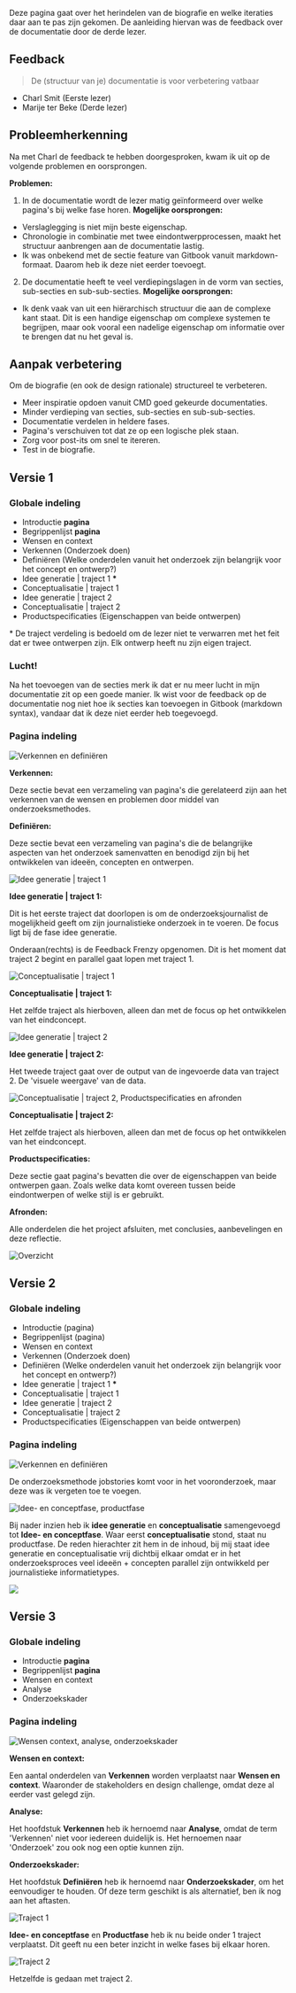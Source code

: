 


Deze pagina gaat over het herindelen van de biografie en welke iteraties daar aan te pas zijn gekomen. De aanleiding hiervan was de feedback over de documentatie door de derde lezer.

## Feedback

> De (structuur van je) documentatie is voor verbetering vatbaar

* Charl Smit (Eerste lezer)
* Marije ter Beke (Derde lezer)


## Probleemherkenning

Na met Charl de feedback te hebben doorgesproken, kwam ik uit op de volgende problemen en oorsprongen.

__Problemen:__
1. In de documentatie wordt de lezer matig geïnformeerd over welke pagina's bij welke fase horen. 
  __Mogelijke oorsprongen:__
  * Verslaglegging is niet mijn beste eigenschap.
  * Chronologie in combinatie met twee eindontwerpprocessen, maakt het structuur aanbrengen aan de documentatie lastig.
  * Ik was onbekend met de sectie feature van Gitbook vanuit markdown-formaat. Daarom heb ik deze niet eerder toevoegt.
  
2. De documentatie heeft te veel verdiepingslagen in de vorm van secties, sub-secties en sub-sub-secties.
  __Mogelijke oorsprongen:__
  * Ik denk vaak van uit een hiërarchisch structuur die aan de complexe kant staat. Dit is een handige eigenschap om complexe systemen te begrijpen, maar ook vooral een nadelige eigenschap om informatie over te brengen dat nu het geval is.





## Aanpak verbetering

Om de biografie (en ook de design rationale) structureel te verbeteren.

* Meer inspiratie opdoen vanuit CMD goed gekeurde documentaties.
* Minder verdieping van secties, sub-secties en sub-sub-secties.
* Documentatie verdelen in heldere fases.
* Pagina's verschuiven tot dat ze op een logische plek staan. 
* Zorg voor post-its om snel te itereren.
* Test in de biografie.

## Versie 1

### Globale indeling
* Introductie __pagina__
* Begrippenlijst __pagina__
* Wensen en context 
* Verkennen (Onderzoek doen)
* Definiëren (Welke onderdelen vanuit het onderzoek zijn belangrijk voor het concept en ontwerp?)
* Idee generatie | traject 1 __*__
* Conceptualisatie | traject 1
* Idee generatie | traject 2 
* Conceptualisatie | traject 2
* Productspecificaties (Eigenschappen van beide ontwerpen)

\* De traject verdeling is bedoeld om de lezer niet te verwarren met het feit dat er twee ontwerpen zijn. Elk ontwerp heeft nu zijn eigen traject.




### Lucht!
Na het toevoegen van de secties merk ik dat er nu meer lucht in mijn documentatie zit op een goede manier. Ik wist voor de feedback op de documentatie nog niet hoe ik secties kan toevoegen in Gitbook (markdown syntax), vandaar dat ik deze niet eerder heb toegevoegd.


### Pagina indeling

![Verkennen en definiëren](content/restructure/V1/20191104_171337.jpg)

__Verkennen:__

Deze sectie bevat een verzameling van pagina's die gerelateerd zijn aan het verkennen van de wensen en problemen door middel van onderzoeksmethodes.



__Definiëren:__

Deze sectie bevat een verzameling van pagina's die de belangrijke aspecten van het onderzoek samenvatten en benodigd zijn bij het ontwikkelen van ideeën, concepten en ontwerpen.


![Idee generatie | traject 1](content/restructure/V1/20191104_171351.jpg)

__Idee generatie | traject 1:__

Dit is het eerste traject dat doorlopen is om de onderzoeksjournalist de mogelijkheid geeft om zijn journalistieke onderzoek in te voeren. De focus ligt bij de fase idee generatie.

Onderaan(rechts) is de Feedback Frenzy opgenomen. Dit is het moment dat traject 2 begint en parallel gaat lopen met traject 1.


![Conceptualisatie | traject 1](content/restructure/V1/20191104_171357.jpg)

__Conceptualisatie | traject 1:__

Het zelfde traject als hierboven, alleen dan met de focus op het ontwikkelen van het eindconcept.


![Idee generatie | traject 2](content/restructure/V1/20191104_171357_2.jpg)

__Idee generatie | traject 2:__

Het tweede traject gaat over de output van de ingevoerde data van traject 2. De 'visuele weergave' van de data.

![Conceptualisatie | traject 2, Productspecificaties en afronden](content/restructure/V1/20191104_171403.jpg)

__Conceptualisatie | traject 2:__

Het zelfde traject als hierboven, alleen dan met de focus op het ontwikkelen van het eindconcept.

__Productspecificaties:__

Deze sectie gaat pagina's bevatten die over de eigenschappen van beide ontwerpen gaan. Zoals welke data komt overeen tussen beide eindontwerpen of welke stijl is er gebruikt.

__Afronden:__

Alle onderdelen die het project afsluiten, met conclusies, aanbevelingen en deze reflectie.


![Overzicht](content/restructure/V1/20191104_171411.jpg)




## Versie 2

### Globale indeling
* Introductie (pagina)
* Begrippenlijst (pagina)
* Wensen en context
* Verkennen (Onderzoek doen)
* Definiëren (Welke onderdelen vanuit het onderzoek zijn belangrijk voor het concept en ontwerp?)
* Idee generatie | traject 1 __*__
* Conceptualisatie | traject 1
* Idee generatie | traject 2 
* Conceptualisatie | traject 2
* Productspecificaties (Eigenschappen van beide ontwerpen)

### Pagina indeling

![Verkennen en definiëren](content/restructure/V2/20191105_113714.jpg)

De onderzoeksmethode jobstories komt voor in het vooronderzoek, maar deze was ik vergeten toe te voegen.

![Idee- en conceptfase, productfase](content/restructure/V2/20191105_114448.jpg)

Bij nader inzien heb ik __idee generatie__ en __conceptualisatie__ samengevoegd tot __Idee- en conceptfase__. Waar eerst __conceptualisatie__ stond, staat nu productfase. De reden hierachter zit hem in de inhoud, bij mij staat idee generatie en conceptualisatie vrij dichtbij elkaar omdat er in het onderzoeksproces veel ideeën + concepten parallel zijn ontwikkeld per journalistieke informatietypes. <!--<<TODO>>--> 



![](content/restructure/V2/20191105_114530.jpg)


## Versie 3

### Globale indeling
* Introductie __pagina__
* Begrippenlijst __pagina__
* Wensen en context
* Analyse
* Onderzoekskader

### Pagina indeling

![Wensen context, analyse, onderzoekskader](content/restructure/V3/20191105_151350.jpg)

__Wensen en context:__

Een aantal onderdelen van __Verkennen__ worden verplaatst naar __Wensen en context__. Waaronder de stakeholders en design challenge, omdat deze al eerder vast gelegd zijn.

__Analyse:__

Het hoofdstuk __Verkennen__ heb ik hernoemd naar __Analyse__, omdat de term 'Verkennen' niet voor iedereen duidelijk is. Het hernoemen naar 'Onderzoek' zou ook nog een optie kunnen zijn.

__Onderzoekskader:__

Het hoofdstuk __Definiëren__ heb ik hernoemd naar __Onderzoekskader__, om het eenvoudiger te houden. Of deze term geschikt is als alternatief, ben ik nog aan het aftasten.


![Traject 1](content/restructure/V3/20191105_135016.jpg)

__Idee- en conceptfase__ en __Productfase__ heb ik nu beide onder 1 traject verplaatst. Dit geeft nu een beter inzicht in welke fases bij elkaar horen.

![Traject 2](content/restructure/V3/20191105_145703.jpg)

Hetzelfde is gedaan met traject 2.